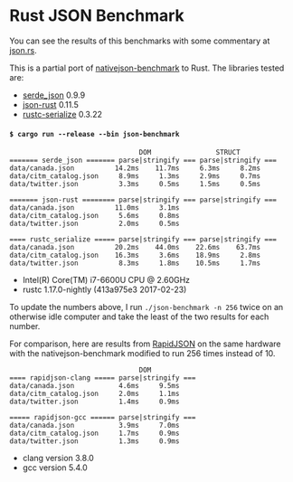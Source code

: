 # Rust JSON Benchmark

You can see the results of this benchmarks with some commentary at [json.rs](http://json.rs).

This is a partial port of
[nativejson-benchmark](https://github.com/miloyip/nativejson-benchmark)
to Rust. The libraries tested are:

- [serde\_json](https://github.com/serde-rs/json) 0.9.9
- [json-rust](https://github.com/maciejhirsz/json-rust) 0.11.5
- [rustc-serialize](https://github.com/rust-lang-nursery/rustc-serialize) 0.3.22

#### `$ cargo run --release --bin json-benchmark`

```
                                DOM                STRUCT
======= serde_json ======= parse|stringify === parse|stringify ===
data/canada.json          14.2ms    11.7ms     6.3ms     8.2ms
data/citm_catalog.json     8.9ms     1.3ms     2.9ms     0.7ms
data/twitter.json          3.3ms     0.5ms     1.5ms     0.5ms

======= json-rust ======== parse|stringify === parse|stringify ===
data/canada.json          11.0ms     3.1ms
data/citm_catalog.json     5.6ms     0.8ms
data/twitter.json          2.0ms     0.5ms

==== rustc_serialize ===== parse|stringify === parse|stringify ===
data/canada.json          20.2ms    44.0ms    22.6ms    63.7ms
data/citm_catalog.json    16.3ms     3.6ms    18.9ms     2.8ms
data/twitter.json          8.3ms     1.8ms    10.5ms     1.7ms
```

- Intel(R) Core(TM) i7-6600U CPU @ 2.60GHz
- rustc 1.17.0-nightly (413a975e3 2017-02-23)

To update the numbers above, I run `./json-benchmark -n 256` twice on an
otherwise idle computer and take the least of the two results for each number.

For comparison, here are results from
[RapidJSON](https://github.com/miloyip/rapidjson) on the same hardware with the
nativejson-benchmark modified to run 256 times instead of 10.

```
                                DOM
==== rapidjson-clang ===== parse|stringify ===
data/canada.json           4.6ms     9.5ms
data/citm_catalog.json     2.0ms     1.1ms
data/twitter.json          1.4ms     0.9ms

===== rapidjson-gcc ====== parse|stringify ===
data/canada.json           3.9ms     7.0ms
data/citm_catalog.json     1.7ms     0.9ms
data/twitter.json          1.3ms     0.9ms
```

- clang version 3.8.0
- gcc version 5.4.0
